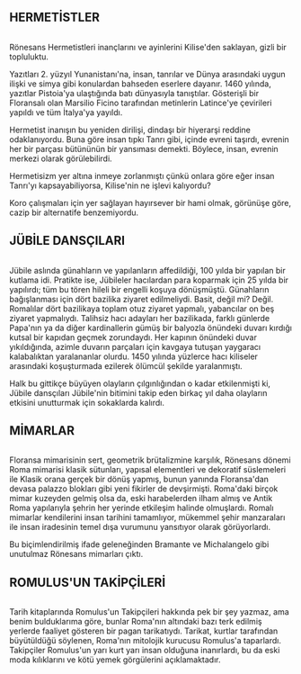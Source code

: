 
## HERMETİSTLER
<img src="http://i.imgur.com/UQUYt2z.jpg" alt="" />

Rönesans Hermetistleri inançlarını ve ayinlerini Kilise'den saklayan, gizli bir topluluktu.

Yazıtları 2. yüzyıl Yunanistanı'na, insan, tanrılar ve Dünya arasındaki uygun ilişki ve simya gibi konulardan bahseden eserlere dayanır. 1460 yılında, yazıtlar Pistoia'ya ulaştığında batı dünyasıyla tanıştılar. Gösterişli bir Floransalı olan Marsilio Ficino tarafından metinlerin Latince'ye çevirileri yapıldı ve tüm İtalya'ya yayıldı.

Hermetist inanışın bu yeniden dirilişi, dindaşı bir hiyerarşi reddine odaklanıyordu. Buna göre insan tıpkı Tanrı gibi, içinde evreni taşırdı, evrenin her bir parçası bütününün bir yansıması demekti. Böylece, insan, evrenin merkezi olarak görülebilirdi.

Hermetisizm yer altına inmeye zorlanmıştı çünkü onlara göre eğer insan Tanrı'yı kapsayabiliyorsa, Kilise'nin ne işlevi kalıyordu?

Koro çalışmaları için yer sağlayan hayırsever bir hami olmak, görünüşe göre, cazip bir alternatife benzemiyordu.

## JÜBİLE DANSÇILARI
<img src="http://i.imgur.com/mNd7dFq.jpg" alt="" />

Jübile aslında günahların ve yapılanların affedildiği, 100 yılda bir yapılan bir kutlama idi. Pratikte ise, Jübileler hacılardan para koparmak için 25 yılda bir yapılırdı; tüm bu tören hileli bir engelli koşuya dönüşmüştü. Günahların bağışlanması için dört bazilika ziyaret edilmeliydi. Basit, değil mi? Değil. Romalılar dört bazilikaya toplam otuz ziyaret yapmalı, yabancılar on beş ziyaret yapmalıydı. Talihsiz hacı adayları her bazilikada, farklı günlerde Papa'nın ya da diğer kardinallerin gümüş bir balyozla önündeki duvarı kırdığı kutsal bir kapıdan geçmek zorundaydı. Her kapının önündeki duvar yıkıldığında, azimle duvarın parçaları için kavgaya tutuşan yaygaracı kalabalıktan yaralananlar olurdu. 1450 yılında yüzlerce hacı kiliseler arasındaki koşuşturmada ezilerek ölümcül şekilde yaralanmıştı.

Halk bu gittikçe büyüyen olayların çılgınlığından o kadar etkilenmişti ki, Jübile dansçıları Jübile'nin bitimini takip eden birkaç yıl daha olayların etkisini unutturmak için sokaklarda kalırdı.

## MİMARLAR
<img src="http://i.imgur.com/QaI6f3x.jpg" alt="" />

Floransa mimarisinin sert, geometrik brütalizmine karşılık, Rönesans dönemi Roma mimarisi klasik sütunları, yapısal elementleri ve dekoratif süslemeleri ile Klasik orana gerçek bir dönüş yapmış, bunun yanında Floransa'dan devasa palazzo blokları gibi yeni fikirler de devşirmişti. Roma'daki birçok mimar kuzeyden gelmiş olsa da, eski harabelerden ilham almış ve Antik Roma yapılarıyla şehrin her yerinde etkileşim halinde olmuşlardı. Romalı mimarlar kendilerini insan tarihini tamamlıyor, mükemmel şehir manzaraları ile insan iradesinin temel dışa vurumunu yansıtıyor olarak görüyorlardı.

Bu biçimlendirilmiş ifade geleneğinden Bramante ve Michalangelo gibi unutulmaz Rönesans mimarları çıktı.

## ROMULUS'UN TAKİPÇİLERİ
<img src="http://i.imgur.com/coAR8Hs.jpg" alt="" />

Tarih kitaplarında Romulus'un Takipçileri hakkında pek bir şey yazmaz, ama benim bulduklarıma göre, bunlar Roma'nın altındaki bazı terk edilmiş yerlerde faaliyet gösteren bir pagan tarikatıydı. Tarikat, kurtlar tarafından büyütüldüğü söylenen, Roma'nın mitolojik kurucusu Romulus'a taparlardı. Takipçiler Romulus'un yarı kurt yarı insan olduğuna inanırlardı, bu da eski moda kılıklarını ve kötü yemek görgülerini açıklamaktadır.
